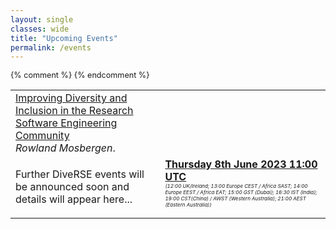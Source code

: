 ```yaml
---
layout: single
classes: wide
title: "Upcoming Events"
permalink: /events
---
```


<div class="notice notice--success" style="font-size: 0.9em !important;">
    <table>
        <tr>
            <td style="vertical-align: top;">
                <a href="/events/2023-06-08" target="_blank" rel="noopener noreferrer">Improving Diversity and Inclusion in the Research Software Engineering Community</a><br/>
                <em>Rowland Mosbergen</em>.
            </td>
        </tr>
        <tr>
            {% comment %}
            <td style="vertical-align: top;">
                <p>Further DiveRSE events will be announced soon and details will appear here...</p>
            </td>
            {% endcomment %}
            <td style="vertical-align: top;">
                <strong><a href="https://www.timeanddate.com/worldclock/fixedtime.html?msg=Improving+Diversity+and+Inclusion+in+the+Research+Software+Engineering+Community&iso=20230608T11&p1=1440&ah=1" target="_blank" rel="noopener noreferrer">Thursday 8th June 2023 11:00 UTC</a></strong><br/><em style="font-size: 0.5rem;">(12:00 UK/Ireland; 13:00 Europe CEST / Africa SAST; 14:00 Europe EEST / Africa EAT; 15:00 GST (Dubai); 16:30 IST (India); 19:00 CST(China) / AWST (Western Australia); 21:00 AEST (Eastern Australia))</em>
            </td>
        </tr>
    </table>
</div>
